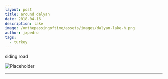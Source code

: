 ```yaml
---
layout: post
title: around dalyan
date: 2018-04-16
description: lake
image: /onthepassingoftime/assets/images/dalyan-lake-h.png
author: jxpedro
tags: 
  - turkey
---
```

<p >siding road</p>

![Placeholder](/onthepassingoftime/assets/images/dalyan-lake.jpeg)

<p></p>

<hr/>